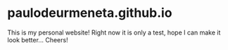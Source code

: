 # paulodeurmeneta.github.io
This is my personal website!
Right now it is only a test, hope I can make it look better...
Cheers!
